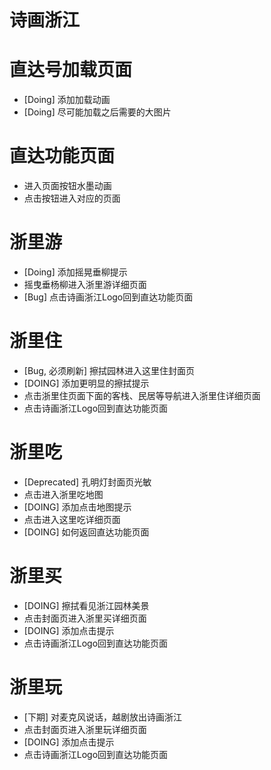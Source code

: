 # 诗画浙江

# 直达号加载页面
* [Doing] 添加加载动画
* [Doing] 尽可能加载之后需要的大图片

# 直达功能页面
* 进入页面按钮水墨动画
* 点击按钮进入对应的页面

# 浙里游
* [Doing] 添加摇晃垂柳提示
* 摇曳垂杨柳进入浙里游详细页面
* [Bug] 点击诗画浙江Logo回到直达功能页面

# 浙里住
* [Bug, 必须刷新] 擦拭园林进入这里住封面页
* [DOING] 添加更明显的擦拭提示
* 点击浙里住页面下面的客栈、民居等导航进入浙里住详细页面
* 点击诗画浙江Logo回到直达功能页面

# 浙里吃
* [Deprecated] 孔明灯封面页光敏
* 点击进入浙里吃地图
* [DOING] 添加点击地图提示
* 点击进入这里吃详细页面
* [DOING] 如何返回直达功能页面

# 浙里买
* [DOING] 擦拭看见浙江园林美景
* 点击封面页进入浙里买详细页面
* [DOING] 添加点击提示
* 点击诗画浙江Logo回到直达功能页面

# 浙里玩
* [下期] 对麦克风说话，越剧放出诗画浙江
* 点击封面页进入浙里玩详细页面
* [DOING] 添加点击提示
* 点击诗画浙江Logo回到直达功能页面

